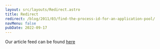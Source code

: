 ```yaml
---
layout: src/layouts/Redirect.astro
title: Redirect
redirect: /blog/2011/03/find-the-process-id-for-an-application-pool/
navMenu: false
pubDate: 2022-09-17
---
```

<div>
Our article feed can be found <a href="/blog/2011/03/find-the-process-id-for-an-application-pool/">here</a>
</div>
